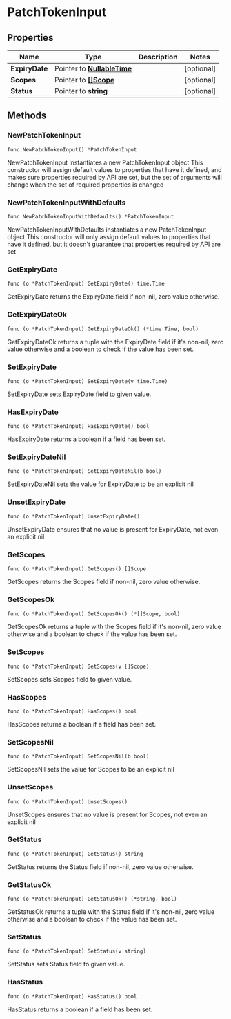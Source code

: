 # PatchTokenInput

## Properties

|Name | Type | Description | Notes|
|------------ | ------------- | ------------- | -------------|
|**ExpiryDate** | Pointer to [**NullableTime**](time.Time.md) |  | [optional] |
|**Scopes** | Pointer to [**[]Scope**](Scope.md) |  | [optional] |
|**Status** | Pointer to **string** |  | [optional] |

## Methods

### NewPatchTokenInput

`func NewPatchTokenInput() *PatchTokenInput`

NewPatchTokenInput instantiates a new PatchTokenInput object
This constructor will assign default values to properties that have it defined,
and makes sure properties required by API are set, but the set of arguments
will change when the set of required properties is changed

### NewPatchTokenInputWithDefaults

`func NewPatchTokenInputWithDefaults() *PatchTokenInput`

NewPatchTokenInputWithDefaults instantiates a new PatchTokenInput object
This constructor will only assign default values to properties that have it defined,
but it doesn't guarantee that properties required by API are set

### GetExpiryDate

`func (o *PatchTokenInput) GetExpiryDate() time.Time`

GetExpiryDate returns the ExpiryDate field if non-nil, zero value otherwise.

### GetExpiryDateOk

`func (o *PatchTokenInput) GetExpiryDateOk() (*time.Time, bool)`

GetExpiryDateOk returns a tuple with the ExpiryDate field if it's non-nil, zero value otherwise
and a boolean to check if the value has been set.

### SetExpiryDate

`func (o *PatchTokenInput) SetExpiryDate(v time.Time)`

SetExpiryDate sets ExpiryDate field to given value.

### HasExpiryDate

`func (o *PatchTokenInput) HasExpiryDate() bool`

HasExpiryDate returns a boolean if a field has been set.

### SetExpiryDateNil

`func (o *PatchTokenInput) SetExpiryDateNil(b bool)`

 SetExpiryDateNil sets the value for ExpiryDate to be an explicit nil

### UnsetExpiryDate
`func (o *PatchTokenInput) UnsetExpiryDate()`

UnsetExpiryDate ensures that no value is present for ExpiryDate, not even an explicit nil
### GetScopes

`func (o *PatchTokenInput) GetScopes() []Scope`

GetScopes returns the Scopes field if non-nil, zero value otherwise.

### GetScopesOk

`func (o *PatchTokenInput) GetScopesOk() (*[]Scope, bool)`

GetScopesOk returns a tuple with the Scopes field if it's non-nil, zero value otherwise
and a boolean to check if the value has been set.

### SetScopes

`func (o *PatchTokenInput) SetScopes(v []Scope)`

SetScopes sets Scopes field to given value.

### HasScopes

`func (o *PatchTokenInput) HasScopes() bool`

HasScopes returns a boolean if a field has been set.

### SetScopesNil

`func (o *PatchTokenInput) SetScopesNil(b bool)`

 SetScopesNil sets the value for Scopes to be an explicit nil

### UnsetScopes
`func (o *PatchTokenInput) UnsetScopes()`

UnsetScopes ensures that no value is present for Scopes, not even an explicit nil
### GetStatus

`func (o *PatchTokenInput) GetStatus() string`

GetStatus returns the Status field if non-nil, zero value otherwise.

### GetStatusOk

`func (o *PatchTokenInput) GetStatusOk() (*string, bool)`

GetStatusOk returns a tuple with the Status field if it's non-nil, zero value otherwise
and a boolean to check if the value has been set.

### SetStatus

`func (o *PatchTokenInput) SetStatus(v string)`

SetStatus sets Status field to given value.

### HasStatus

`func (o *PatchTokenInput) HasStatus() bool`

HasStatus returns a boolean if a field has been set.


